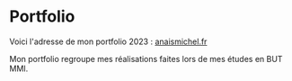 # Portfolio

Voici l'adresse de mon portfolio 2023 : [anaismichel.fr](https://anaismichel.fr/)

Mon portfolio regroupe mes réalisations faites lors de mes études en BUT MMI.

